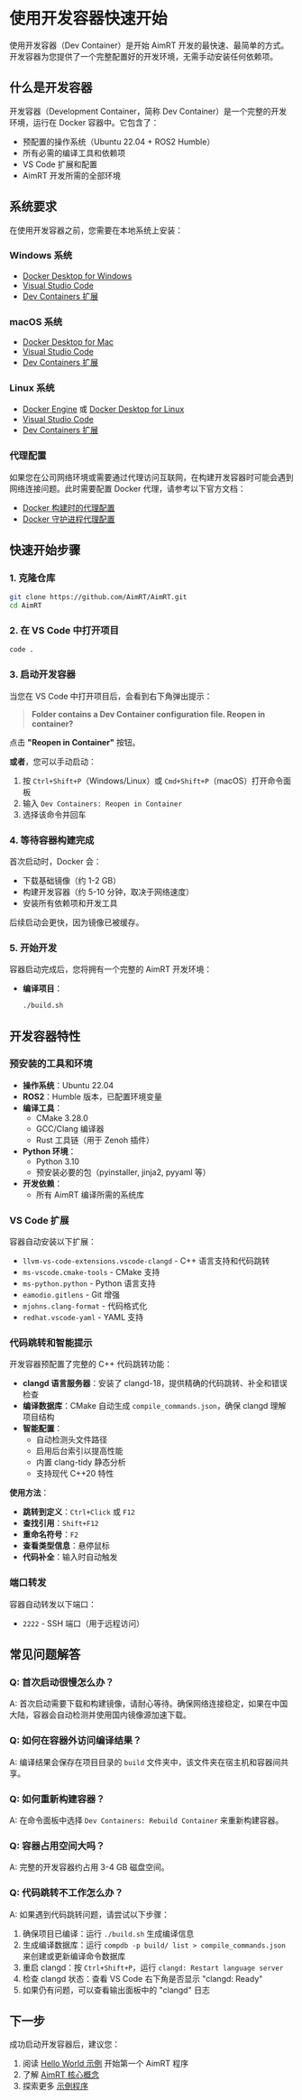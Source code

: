 # 使用开发容器快速开始

使用开发容器（Dev Container）是开始 AimRT 开发的最快速、最简单的方式。开发容器为您提供了一个完整配置好的开发环境，无需手动安装任何依赖项。

## 什么是开发容器

开发容器（Development Container，简称 Dev Container）是一个完整的开发环境，运行在 Docker 容器中。它包含了：

- 预配置的操作系统（Ubuntu 22.04 + ROS2 Humble）
- 所有必需的编译工具和依赖项
- VS Code 扩展和配置
- AimRT 开发所需的全部环境

## 系统要求

在使用开发容器之前，您需要在本地系统上安装：

### Windows 系统
- [Docker Desktop for Windows](https://docs.docker.com/desktop/install/windows-install/)
- [Visual Studio Code](https://code.visualstudio.com/)
- [Dev Containers 扩展](https://marketplace.visualstudio.com/items?itemName=ms-vscode-remote.remote-containers)

### macOS 系统
- [Docker Desktop for Mac](https://docs.docker.com/desktop/install/mac-install/)
- [Visual Studio Code](https://code.visualstudio.com/)
- [Dev Containers 扩展](https://marketplace.visualstudio.com/items?itemName=ms-vscode-remote.remote-containers)

### Linux 系统
- [Docker Engine](https://docs.docker.com/engine/install/) 或 [Docker Desktop for Linux](https://docs.docker.com/desktop/install/linux-install/)
- [Visual Studio Code](https://code.visualstudio.com/)
- [Dev Containers 扩展](https://marketplace.visualstudio.com/items?itemName=ms-vscode-remote.remote-containers)

### 代理配置

如果您在公司网络环境或需要通过代理访问互联网，在构建开发容器时可能会遇到网络连接问题。此时需要配置 Docker 代理，请参考以下官方文档：
- [Docker 构建时的代理配置](https://docs.docker.com/engine/cli/proxy/#proxy-as-environment-variable-for-builds)
- [Docker 守护进程代理配置](https://docs.docker.com/engine/daemon/proxy/)


## 快速开始步骤

### 1. 克隆仓库

```bash
git clone https://github.com/AimRT/AimRT.git
cd AimRT
```

### 2. 在 VS Code 中打开项目

```bash
code .
```

### 3. 启动开发容器

当您在 VS Code 中打开项目后，会看到右下角弹出提示：

> **Folder contains a Dev Container configuration file. Reopen in container?**

点击 **"Reopen in Container"** 按钮。

**或者**，您可以手动启动：

1. 按 `Ctrl+Shift+P`（Windows/Linux）或 `Cmd+Shift+P`（macOS）打开命令面板
2. 输入 `Dev Containers: Reopen in Container`
3. 选择该命令并回车

### 4. 等待容器构建完成

首次启动时，Docker 会：
- 下载基础镜像（约 1-2 GB）
- 构建开发容器（约 5-10 分钟，取决于网络速度）
- 安装所有依赖项和开发工具

后续启动会更快，因为镜像已被缓存。

### 5. 开始开发

容器启动完成后，您将拥有一个完整的 AimRT 开发环境：

- **编译项目**：
  ```bash
  ./build.sh
  ```


## 开发容器特性

### 预安装的工具和环境

- **操作系统**：Ubuntu 22.04
- **ROS2**：Humble 版本，已配置环境变量
- **编译工具**：
  - CMake 3.28.0
  - GCC/Clang 编译器
  - Rust 工具链（用于 Zenoh 插件）
- **Python 环境**：
  - Python 3.10
  - 预安装必要的包（pyinstaller, jinja2, pyyaml 等）
- **开发依赖**：
  - 所有 AimRT 编译所需的系统库

### VS Code 扩展

容器自动安装以下扩展：
- `llvm-vs-code-extensions.vscode-clangd` - C++ 语言支持和代码跳转
- `ms-vscode.cmake-tools` - CMake 支持
- `ms-python.python` - Python 语言支持
- `eamodio.gitlens` - Git 增强
- `mjohns.clang-format` - 代码格式化
- `redhat.vscode-yaml` - YAML 支持

### 代码跳转和智能提示

开发容器预配置了完整的 C++ 代码跳转功能：

- **clangd 语言服务器**：安装了 clangd-18，提供精确的代码跳转、补全和错误检查
- **编译数据库**：CMake 自动生成 `compile_commands.json`，确保 clangd 理解项目结构
- **智能配置**：
  - 自动检测头文件路径
  - 启用后台索引以提高性能
  - 内置 clang-tidy 静态分析
  - 支持现代 C++20 特性

**使用方法**：
- **跳转到定义**：`Ctrl+Click` 或 `F12`
- **查找引用**：`Shift+F12`
- **重命名符号**：`F2`
- **查看类型信息**：悬停鼠标
- **代码补全**：输入时自动触发

### 端口转发

容器自动转发以下端口：
- `2222` - SSH 端口（用于远程访问）

## 常见问题解答

### Q: 首次启动很慢怎么办？
A: 首次启动需要下载和构建镜像，请耐心等待。确保网络连接稳定，如果在中国大陆，容器会自动检测并使用国内镜像源加速下载。

### Q: 如何在容器外访问编译结果？
A: 编译结果会保存在项目目录的 `build` 文件夹中，该文件夹在宿主机和容器间共享。

### Q: 如何重新构建容器？
A: 在命令面板中选择 `Dev Containers: Rebuild Container` 来重新构建容器。

### Q: 容器占用空间大吗？
A: 完整的开发容器约占用 3-4 GB 磁盘空间。

### Q: 代码跳转不工作怎么办？
A: 如果遇到代码跳转问题，请尝试以下步骤：
1. 确保项目已编译：运行 `./build.sh` 生成编译信息
2. 生成编译数据库：运行 `compdb -p build/ list > compile_commands.json` 来创建或更新编译命令数据库
3. 重启 clangd：按 `Ctrl+Shift+P`，运行 `clangd: Restart language server`
4. 检查 clangd 状态：查看 VS Code 右下角是否显示 "clangd: Ready"
5. 如果仍有问题，可以查看输出面板中的 "clangd" 日志

## 下一步

成功启动开发容器后，建议您：

1. 阅读 [Hello World 示例](helloworld_cpp.md) 开始第一个 AimRT 程序
2. 了解 [AimRT 核心概念](../concepts/concepts.md)
3. 探索更多 [示例程序](../examples/examples_cpp.md)

